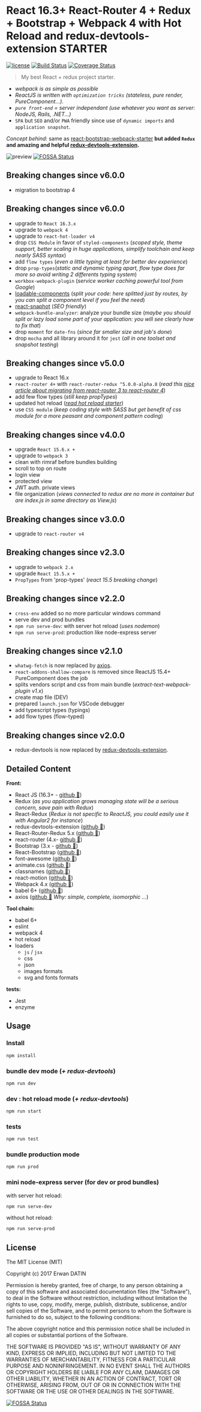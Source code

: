 React 16.3+ React-Router 4 + Redux + Bootstrap + Webpack 4 with Hot Reload and redux-devtools-extension STARTER
==========
[![license](https://img.shields.io/github/license/mashape/apistatus.svg?maxAge=2592000)](https://github.com/MacKentoch/react-redux-bootstrap-webpack-starter)
[![Build Status](https://travis-ci.org/MacKentoch/react-redux-bootstrap-webpack-starter.svg?branch=master)](https://travis-ci.org/MacKentoch/react-redux-bootstrap-webpack-starter)
[![Coverage Status](https://coveralls.io/repos/github/MacKentoch/react-redux-bootstrap-webpack-starter/badge.svg?branch=master)](https://coveralls.io/github/MacKentoch/react-redux-bootstrap-webpack-starter?branch=master)

> My best React + redux project starter.

- *webpack is as simple as possible*
- *ReactJS is written with `optimization tricks` (stateless, pure render, PureComponent...).*
- *`pure front-end` = server independant (use whatever you want as server: NodeJS, Rails, .NET...)*
- `SPA` but `SEO` and/or `PWA` friendly since use of `dynamic imports` and `application snapshot`.

*Concept behind:* same as [react-bootstrap-webpack-starter](https://github.com/MacKentoch/react-bootstrap-webpack-starter) **but added `Redux` and amazing and helpful [redux-devtools-extension](https://github.com/zalmoxisus/redux-devtools-extension#redux-devtools-extension).**


![preview](./preview/preview.png)
[![FOSSA Status](https://app.fossa.io/api/projects/git%2Bgithub.com%2FMacKentoch%2Freact-redux-bootstrap-webpack-starter.svg?type=shield)](https://app.fossa.io/projects/git%2Bgithub.com%2FMacKentoch%2Freact-redux-bootstrap-webpack-starter?ref=badge_shield)

## Breaking changes since v6.0.0
- migration to bootstrap 4

## Breaking changes since v6.0.0

* upgrade to `React 16.3.x`
* upgrade to `webpack 4`
* upgrade to `react-hot-loader v4`
* drop `CSS Module` in favor of `styled-components` (_scoped style, theme support, better scaling in huge applications, simplify toolchain and keep nearly SASS syntax_)
* add `flow types` (*even a little typing at least for better dev experience*)
* drop `prop-types`(*static and dynamic typing apart, flow type does far more so avoid writing 2 differents typing system*)
* `workbox-webpack-plugin` (_service worker caching powerful tool from Google_)
* [loadable-components](https://github.com/smooth-code/loadable-components) (_split your code: here splitted just by routes, by you can split a component level if you feel the need_)
* [react-snaphot](https://github.com/stereobooster/react-snap) (*SEO friendly*)
* `webpack-bundle-analyzer`: analyze your bundle size (_maybe you should split or lazy load some part of your application: you will see clearly how to fix that_)
* drop `moment` for `date-fns` (*since far smaller size and job's done*)
* drop `mocha` and all library around it for `jest` (*all in one toolset and snapshot testing*)

## Breaking changes since v5.0.0
- upgrade to React 16.x
- `react-router 4+` with `react-router-redux ^5.0.0-alpha.8` (*read this [nice article about migrating from react-router 3 to react-router 4](https://codeburst.io/react-router-v4-unofficial-migration-guide-5a370b8905a)*)
- add few flow types (*still keep propTypes*)
- updated hot reload (*[read hot reload starter](https://gaearon.github.io/react-hot-loader/getstarted/)*)
- use `CSS module` (*keep coding style with SASS but get benefit of css module for a more peasant and component pattern coding*)

## Breaking changes since v4.0.0
- upgrade `React 15.6.x +`
- upgrade to `webpack 3`
- clean with rimraf before bundles building
- scroll to top on route
- login view
- protected view
- JWT auth. private views
- file organization (*views connected to redux are no more in container but are index.js in same directory as View.js*)

## Breaking changes since v3.0.0
- upgrade to `react-router v4`


## Breaking changes since v2.3.0
- upgrade to `webpack 2.x`
- upgrade `React 15.5.x +`
 - `PropTypes` from 'prop-types' (*react 15.5 breaking change*)


## Breaking changes since v2.2.0
- `cross-env` added so no more particular windows command
- serve dev and prod bundles
 - `npm run serve-dev`: with server hot reload (*uses nodemon*)
 - `npm run serve-prod`: production like node-express server


## Breaking changes since v2.1.0
- `whatwg-fetch` is now replaced by [axios](https://github.com/mzabriskie/axios).
- `react-addons-shallow-compare` is removed since ReactJS 15.4+ PureComponent does the job
- splits vendors script and css from main bundle (*extract-text-webpack-plugin v1.x*)
- create map file (DEV)
- prepared `launch.json` for VSCode debugger
- add typescript types (typings)
- add flow types (flow-typed)

## Breaking changes since v2.0.0
- redux-devtools is now replaced by [redux-devtools-extension](https://github.com/zalmoxisus/redux-devtools-extension#redux-devtools-extension).

## Detailed Content

**Front:**
- React JS (16.3+ - [github :link:](https://github.com/facebook/react))
- Redux (*as you application grows managing state will be a serious concern, save pain with Redux*)
- React-Redux (*Redux is not specific to ReactJS, you could easily use it with Angular2 for instance*)
- redux-devtools-extension ([github :link:](https://github.com/zalmoxisus/redux-devtools-extension#redux-devtools-extension))
- React-Router-Redux 5.x ([github :link:](https://github.com/ReactTraining/react-router/tree/master/packages/react-router-redux))
- react-router (4.x- [github :link:](https://github.com/reactjs/react-router))
- Bootstrap (3.x - [github :link:](https://github.com/twbs/bootstrap))
- React-Bootstrap ([github :link:](https://github.com/react-bootstrap/react-bootstrap))
- font-awesome ([github :link:](https://github.com/FortAwesome/Font-Awesome))
- animate.css ([github :link:](https://github.com/daneden/animate.css))
- classnames ([github :link:](https://github.com/JedWatson/classnames))
- react-motion ([github :link:](https://github.com/chenglou/react-motion))
- Webpack 4.x ([github :link:](https://github.com/webpack/webpack))
- babel 6+ ([github :link:](https://github.com/babel/babel))
- axios ([github :link:](https://github.com/mzabriskie/axios) *Why: simple, complete, isomorphic ...*)

**Tool chain:**
- babel 6+
- eslint
- webpack 4
- hot reload
- loaders
  - `js` / `jsx`
  - css
  - json
  - images formats
  - svg and fonts formats

**tests:**
- Jest
- enzyme


## Usage

### Install

```bash
npm install
```
### bundle dev mode (*+ redux-devtools*)

```bash
npm run dev
```

### dev : hot reload mode (*+ redux-devtools*)

```bash
npm run start
```

### tests

```bash
npm run test
```

### bundle production mode


```bash
npm run prod
```

### mini node-express server (for dev or prod bundles)

with server hot reload:
```bash
npm run serve-dev
```

without hot reload:
```bash
npm run serve-prod
```


## License

The MIT License (MIT)

Copyright (c) 2017 Erwan DATIN

Permission is hereby granted, free of charge, to any person obtaining a copy of this software and associated documentation files (the "Software"), to deal in the Software without restriction, including without limitation the rights to use, copy, modify, merge, publish, distribute, sublicense, and/or sell copies of the Software, and to permit persons to whom the Software is furnished to do so, subject to the following conditions:

The above copyright notice and this permission notice shall be included in all copies or substantial portions of the Software.

THE SOFTWARE IS PROVIDED "AS IS", WITHOUT WARRANTY OF ANY KIND, EXPRESS OR IMPLIED, INCLUDING BUT NOT LIMITED TO THE WARRANTIES OF MERCHANTABILITY, FITNESS FOR A PARTICULAR PURPOSE AND NONINFRINGEMENT. IN NO EVENT SHALL THE AUTHORS OR COPYRIGHT HOLDERS BE LIABLE FOR ANY CLAIM, DAMAGES OR OTHER LIABILITY, WHETHER IN AN ACTION OF CONTRACT, TORT OR OTHERWISE, ARISING FROM, OUT OF OR IN CONNECTION WITH THE SOFTWARE OR THE USE OR OTHER DEALINGS IN THE SOFTWARE.


[![FOSSA Status](https://app.fossa.io/api/projects/git%2Bgithub.com%2FMacKentoch%2Freact-redux-bootstrap-webpack-starter.svg?type=large)](https://app.fossa.io/projects/git%2Bgithub.com%2FMacKentoch%2Freact-redux-bootstrap-webpack-starter?ref=badge_large)
